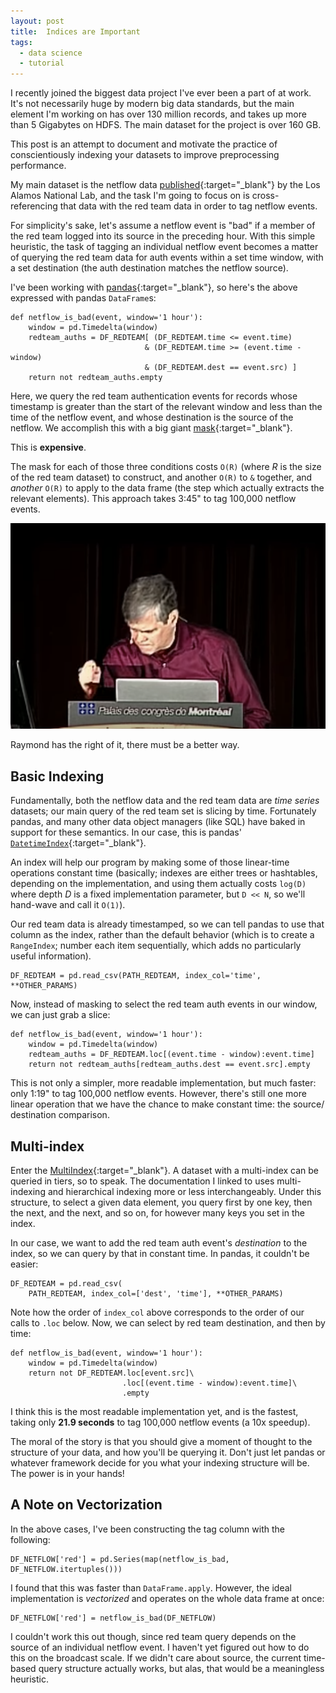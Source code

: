 ```yaml
---
layout: post
title:  Indices are Important
tags:
  - data science
  - tutorial
---
```


I recently joined the biggest data project I've ever been a part of at work.
It's not necessarily huge by modern big data standards, but the main element
I'm working on has over 130 million records, and takes up more than 5 Gigabytes
on HDFS. The main dataset for the project is over 160 GB.

This post is an attempt to document and motivate the practice of
conscientiously indexing your datasets to improve preprocessing performance.

<!-- MORE -->

My main dataset is the netflow data [published<i class="fa
fa-external-link"></i>][data]{:target="_blank"} by the Los Alamos National
Lab, and the task I'm going to focus on is cross-referencing that data with the
red team data in order to tag netflow events.

[data]: https://csr.lanl.gov/data/cyber1

For simplicity's sake, let's assume a netflow event is "bad" if a member of the
red team logged into its source in the preceding hour. With this simple
heuristic, the task of tagging an individual netflow event becomes a matter of
querying the red team data for auth events within a set time window, with a set
destination (the auth destination matches the netflow source).

I've been working with [pandas<i class="fa
fa-external-link"></i>][pandas]{:target="_blank"}, so here's the above
expressed with pandas `DataFrame`s:

<pre><code class="python">def netflow_is_bad(event, window='1 hour'):
    window = pd.Timedelta(window)
    redteam_auths = DF_REDTEAM[ (DF_REDTEAM.time <= event.time)
                              & (DF_REDTEAM.time >= (event.time - window)
                              & (DF_REDTEAM.dest == event.src) ]
    return not redteam_auths.empty
</code></pre>

Here, we query the red team authentication events for records whose timestamp
is greater than the start of the relevant window and less than the time of the
netflow event, and whose destination is the source of the netflow. We
accomplish this with a big giant [mask<i class="fa
fa-external-link"></i>][mask]{:target="_blank"}.

This is **expensive**.

The mask for each of those three conditions costs `O(R)` (where *R* is the size
of the red team dataset) to construct, and another `O(R)` to `&` together, and
*another* `O(R)` to apply to the data frame (the step which actually extracts
the relevant elements). This approach takes 3:45" to tag 100,000 netflow
events.

![There must be a better way!](/assets/images/better_way.png)

Raymond has the right of it, there must be a better way.

[pandas]: http://pandas.pydata.org
[mask]: https://pandas.pydata.org/pandas-docs/stable/indexing.html#boolean-indexing

## Basic Indexing

Fundamentally, both the netflow data and the red team data are *time series*
datasets; our main query of the red team set is slicing by time. Fortunately
pandas, and many other data object managers (like SQL) have baked in support
for these semantics. In our case, this is pandas' [`DatetimeIndex`<i class="fa
fa-external-link"></i>][dtindex]{:target="_blank"}.

[dtindex]: https://pandas.pydata.org/pandas-docs/stable/generated/pandas.DatetimeIndex.html

An index will help our program by making some of those linear-time operations
constant time (basically; indexes are either trees or hashtables, depending on
the implementation, and using them actually costs `log(D)` where depth *D* is a
fixed implementation parameter, but `D << N`, so we'll hand-wave and call it
`O(1)`).

Our red team data is already timestamped, so we can tell pandas to use that
column as the index, rather than the default behavior (which is to create a
`RangeIndex`; number each item sequentially, which adds no particularly useful
information).

<pre><code class="python">DF_REDTEAM = pd.read_csv(PATH_REDTEAM, index_col='time', **OTHER_PARAMS)</code></pre>

Now, instead of masking to select the red team auth events in our window, we
can just grab a slice:

<pre><code class="python">def netflow_is_bad(event, window='1 hour'):
    window = pd.Timedelta(window)
    redteam_auths = DF_REDTEAM.loc[(event.time - window):event.time]
    return not redteam_auths[redteam_auths.dest == event.src].empty
</code></pre>

This is not only a simpler, more readable implementation, but much faster: only
1:19" to tag 100,000 netflow events. However, there's still one more linear
operation that we have the chance to make constant time: the source/
destination comparison.

## Multi-index

Enter the [MultiIndex<i class="fa
fa-external-link"></i>][multiindex]{:target="_blank"}. A dataset with a
multi-index can be queried in tiers, so to speak. The documentation I linked to
uses multi-indexing and hierarchical indexing more or less interchangeably.
Under this structure, to select a given data element, you query first by one
key, then the next, and the next, and so on, for however many keys you set in
the index.

[multiindex]: https://pandas.pydata.org/pandas-docs/stable/advanced.html

In our case, we want to add the red team auth event's *destination* to the
index, so we can query by that in constant time. In pandas, it couldn't be
easier:

<pre><code class="python">DF_REDTEAM = pd.read_csv(
    PATH_REDTEAM, index_col=['dest', 'time'], **OTHER_PARAMS)
</code></pre>

Note how the order of `index_col` above corresponds to the order of our calls
to `.loc` below. Now, we can select by red team destination, and then by time:

<pre><code class="python">def netflow_is_bad(event, window='1 hour'):
    window = pd.Timedelta(window)
    return not DF_REDTEAM.loc[event.src]\
                         .loc[(event.time - window):event.time]\
                         .empty
</code></pre>

I think this is the most readable implementation yet, and is the fastest,
taking only **21.9 seconds** to tag 100,000 netflow events (a 10x speedup).

The moral of the story is that you should give a moment of thought to the
structure of your data, and how you'll be querying it. Don't just let pandas or
whatever framework decide for you what your indexing structure will be. The
power is in your hands!

## A Note on Vectorization

In the above cases, I've been constructing the tag column with the following:

<pre><code class="python">DF_NETFLOW['red'] = pd.Series(map(netflow_is_bad, DF_NETFLOW.itertuples()))</code></pre>

I found that this was faster than `DataFrame.apply`. However, the ideal
implementation is *vectorized* and operates on the whole data frame at once:

<pre><code class="python">DF_NETFLOW['red'] = netflow_is_bad(DF_NETFLOW)</code></pre>

I couldn't work this out though, since red team query depends on the source of
an individual netflow event. I haven't yet figured out how to do this on the
broadcast scale. If we didn't care about source, the current time-based query
structure actually works, but alas, that would be a meaningless heuristic.
